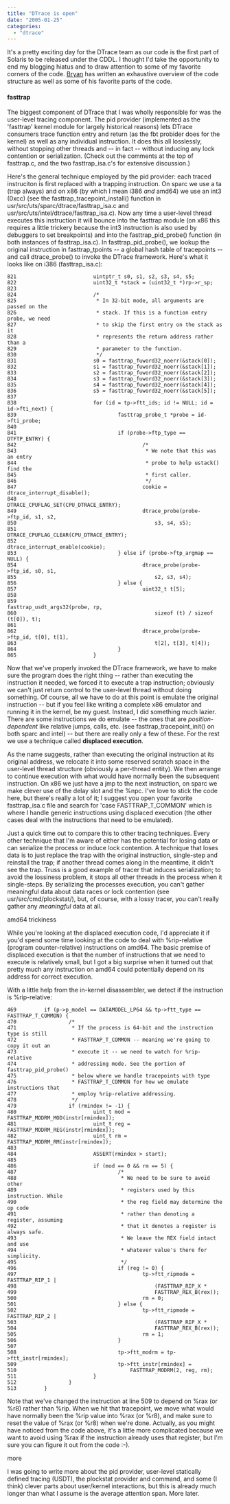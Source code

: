 ```yaml
---
title: "DTrace is open"
date: "2005-01-25"
categories: 
  - "dtrace"
---
```


It's a pretty exciting day for the DTrace team as our code is the first part of Solaris to be released under the CDDL. I thought I'd take the opportunity to end my blogging hiatus and to draw attention to some of my favorite corners of the code. [Bryan](http://blogs.sun.com/bmc) has written an exhaustive overview of the code structure as well as some of his favorite parts of the code.

#### fasttrap

The biggest component of DTrace that I was wholly responsible for was the user-level tracing component. The pid provider (implemented as the 'fasttrap' kernel module for largely historical reasons) lets DTrace consumers trace function entry and return (as the fbt probider does for the kernel) as well as any individual instruction. It does this all losslessly, without stopping other threads and -- in fact -- without inducing any lock contention or serialization. (Check out the comments at the top of fasttrap.c, and the two fasttrap\_isa.c's for extensive discussion.)

Here's the general technique employed by the pid provider: each traced instruciton is first replaced with a trapping instruction. On sparc we use a ta (trap always) and on x86 (by which I mean i386 _and_ amd64) we use an int3 (0xcc) (see the fasttrap\_tracepoint\_install() function in usr/src/uts/sparc/dtrace/fasttrap\_isa.c and usr/src/uts/intel/dtrace/fasttrap\_isa.c). Now any time a user-level thread executes this instruction it will bounce into the fasttrap module (on x86 this requires a little trickery because the int3 instruction is also used by debuggers to set breakpoints) and into the fasttrap\_pid\_probe() function (in both instances of fasttrap\_isa.c). In fasttrap\_pid\_probe(), we lookup the original instruction in fasttrap\_tpoints -- a global hash table of tracepoints -- and call dtrace\_probe() to invoke the DTrace framework. Here's what it looks like on i386 (fasttrap\_isa.c):

```
821                         uintptr_t s0, s1, s2, s3, s4, s5;
822                         uint32_t *stack = (uint32_t *)rp->r_sp;
823
824                         /*
825                          * In 32-bit mode, all arguments are passed on the
826                          * stack. If this is a function entry probe, we need
827                          * to skip the first entry on the stack as it
828                          * represents the return address rather than a
829                          * parameter to the function.
830                          */
831                         s0 = fasttrap_fuword32_noerr(&stack[0]);
832                         s1 = fasttrap_fuword32_noerr(&stack[1]);
833                         s2 = fasttrap_fuword32_noerr(&stack[2]);
834                         s3 = fasttrap_fuword32_noerr(&stack[3]);
835                         s4 = fasttrap_fuword32_noerr(&stack[4]);
836                         s5 = fasttrap_fuword32_noerr(&stack[5]);
837
838                         for (id = tp->ftt_ids; id != NULL; id = id->fti_next) {
839                                 fasttrap_probe_t *probe = id->fti_probe;
840
841                                 if (probe->ftp_type == DTFTP_ENTRY) {
842                                         /*
843                                          * We note that this was an entry
844                                          * probe to help ustack() find the
845                                          * first caller.
846                                          */
847                                         cookie = dtrace_interrupt_disable();
848                                         DTRACE_CPUFLAG_SET(CPU_DTRACE_ENTRY);
849                                         dtrace_probe(probe->ftp_id, s1, s2,
850                                             s3, s4, s5);
851                                         DTRACE_CPUFLAG_CLEAR(CPU_DTRACE_ENTRY);
852                                         dtrace_interrupt_enable(cookie);
853                                 } else if (probe->ftp_argmap == NULL) {
854                                         dtrace_probe(probe->ftp_id, s0, s1,
855                                             s2, s3, s4);
856                                 } else {
857                                         uint32_t t[5];
858
859                                         fasttrap_usdt_args32(probe, rp,
860                                             sizeof (t) / sizeof (t[0]), t);
861
862                                         dtrace_probe(probe->ftp_id, t[0], t[1],
863                                             t[2], t[3], t[4]);
864                                 }
865                         }

```

Now that we've properly invoked the DTrace framework, we have to make sure the program does the right thing -- rather than executing the instruction it needed, we forced it to execute a trap instruction; obviously we can't just return control to the user-level thread without doing something. Of course, all we have to do at this point is emulate the original instruction -- but if you feel like writing a complete x86 emulator and running it in the kernel, be my guest. Instead, I did something much lazier. There are some instructions we do emulate -- the ones that are _position-dependent_ like relative jumps, calls, etc. (see fasttrap\_tracepoint\_init() on both sparc and intel) -- but there are really only a few of these. For the rest we use a technique called **displaced execution**.

As the name suggests, rather than executing the original instruction at its original address, we relocate it into some reserved scratch space in the user-level thread structure (obviously a per-thread entity). We then arrange to continue execution with what would have normally been the subsequent instruction. On x86 we just have a jmp to the next instruction, on sparc we make clever use of the delay slot and the %npc. I've love to stick the code here, but there's really a lot of it; I suggest you open your favorite fasttrap\_isa.c file and search for 'case FASTTRAP\_T\_COMMON' which is where I handle generic instructions using displaced execution (the other cases deal with the instructions that need to be emulated).

Just a quick time out to compare this to other tracing techniques. Every other technique that I'm aware of either has the potential for losing data or can serialize the process or induce lock contention. A technique that loses data is to just replace the trap with the original instruction, single-step and reinstall the trap; if another thread comes along in the meantime, it didn't see the trap. Truss is a good example of tracer that induces serialization; to avoid the lossiness problem, it stops all other threads in the process when it single-steps. By serializing the processes execution, you can't gather meaningful data about data races or lock contention (see usr/src/cmd/plockstat/), but, of course, with a lossy tracer, you can't really gather any _meaningful_ data at all.

amd64 trickiness

While you're looking at the displaced execution code, I'd appreciate it if you'd spend some time looking at the code to deal with %rip-relative (program counter-relative) instructions on amd64. The basic premise of displaced execution is that the number of instructions that we need to execute is relatively small, but I got a big surprise when it turned out that pretty much any instruction on amd64 could potentially depend on its address for correct execution.

With a little help from the in-kernel disassembler, we detect if the instruction is %rip-relative:

```
469         if (p->p_model == DATAMODEL_LP64 && tp->ftt_type == FASTTRAP_T_COMMON) {
470                 /*
471                  * If the process is 64-bit and the instruction type is still
472                  * FASTTRAP_T_COMMON -- meaning we're going to copy it out an
473                  * execute it -- we need to watch for %rip-relative
474                  * addressing mode. See the portion of fasttrap_pid_probe()
475                  * below where we handle tracepoints with type
476                  * FASTTRAP_T_COMMON for how we emulate instructions that
477                  * employ %rip-relative addressing.
478                  */
479                 if (rmindex != -1) {
480                         uint_t mod = FASTTRAP_MODRM_MOD(instr[rmindex]);
481                         uint_t reg = FASTTRAP_MODRM_REG(instr[rmindex]);
482                         uint_t rm = FASTTRAP_MODRM_RM(instr[rmindex]);
483
484                         ASSERT(rmindex > start);
485
486                         if (mod == 0 && rm == 5) {
487                                 /*
488                                  * We need to be sure to avoid other
489                                  * registers used by this instruction. While
490                                  * the reg field may determine the op code
491                                  * rather than denoting a register, assuming
492                                  * that it denotes a register is always safe.
493                                  * We leave the REX field intact and use
494                                  * whatever value's there for simplicity.
495                                  */
496                                 if (reg != 0) {
497                                         tp->ftt_ripmode = FASTTRAP_RIP_1 |
498                                             (FASTTRAP_RIP_X *
499                                             FASTTRAP_REX_B(rex));
500                                         rm = 0;
501                                 } else {
502                                         tp->ftt_ripmode = FASTTRAP_RIP_2 |
503                                             (FASTTRAP_RIP_X *
504                                             FASTTRAP_REX_B(rex));
505                                         rm = 1;
506                                 }
507
508                                 tp->ftt_modrm = tp->ftt_instr[rmindex];
509                                 tp->ftt_instr[rmindex] =
510                                     FASTTRAP_MODRM(2, reg, rm);
511                         }
512                 }
513         }

```

Note that we've changed the instruction at line 509 to depend on %rax (or %r8) rather than %rip. When we hit that tracepoint, we move what would have normally been the %rip value into %rax (or %r8), and make sure to reset the value of %rax (or %r8) when we're done. Actually, as you might have noticed from the code above, it's a little more complicated because we want to avoid using %rax if the instruction already uses that register, but I'm sure you can figure it out from the code :-).

more

I was going to write more about the pid provider, user-level statically defined tracing (USDT), the plockstat provider and command, and some (I think) clever parts about user/kernel interactions, but this is already much longer than what I assume is the average attention span. More later.
